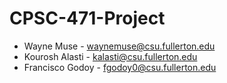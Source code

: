 # CPSC-471-Project

- Wayne Muse - waynemuse@csu.fullerton.edu
- Kourosh Alasti - kalasti@csu.fullerton.edu
- Francisco Godoy - fgodoy0@csu.fullerton.edu
